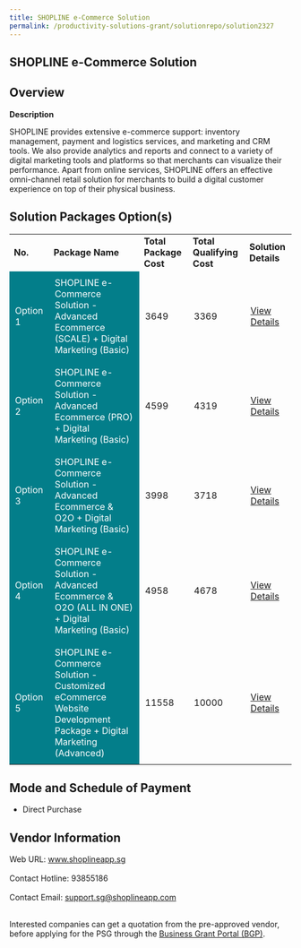 ```yaml
---
title: SHOPLINE e-Commerce Solution
permalink: /productivity-solutions-grant/solutionrepo/solution2327
---
```


## SHOPLINE e-Commerce Solution

## Overview

**Description**

SHOPLINE provides extensive e-commerce support: inventory management, payment and logistics services, and marketing and CRM tools. We also provide analytics and reports and connect to a variety of digital marketing tools and platforms so that merchants can visualize their performance. Apart from online services, SHOPLINE offers an effective omni-channel retail solution for merchants to build a digital customer experience on top of their physical business.

## Solution Packages Option(s)

<table>
<tr>
<td><b>No.</b></td>
<td><b>Package Name</b></td>
<td><b>Total Package Cost</b></td>
<td><b>Total Qualifying Cost</b></td>
<td><b>Solution Details</b></td>
</tr>
<tr>
<td style='padding: 10px; background-color: #037E8A; color: #FFFFFF;'>Option 1</td>
<td style='padding: 10px; background-color: #037E8A; color: #FFFFFF;'>SHOPLINE e-Commerce Solution - Advanced Ecommerce (SCALE) + Digital Marketing (Basic)</td>
<td style='padding: 10px;'>3649</td>
<td style='padding: 10px;'>3369</td>
<td style='padding: 10px;'><a href='https://www.gobusiness.gov.sg/images/psg/Shopline20200902_Desensitised_Annex_3_Part_1.pdf' target='_blank'>View Details</a></td>
</tr>
<tr>
<td style='padding: 10px; background-color: #037E8A; color: #FFFFFF;'>Option 2</td>
<td style='padding: 10px; background-color: #037E8A; color: #FFFFFF;'>SHOPLINE e-Commerce Solution - Advanced Ecommerce (PRO) + Digital Marketing (Basic)</td>
<td style='padding: 10px;'>4599</td>
<td style='padding: 10px;'>4319</td>
<td style='padding: 10px;'><a href='https://www.gobusiness.gov.sg/images/psg/Shopline20200902_Desensitised_Annex_3_Part_2.pdf' target='_blank'>View Details</a></td>
</tr>
<tr>
<td style='padding: 10px; background-color: #037E8A; color: #FFFFFF;'>Option 3</td>
<td style='padding: 10px; background-color: #037E8A; color: #FFFFFF;'>SHOPLINE e-Commerce Solution - Advanced Ecommerce & O2O + Digital Marketing (Basic)</td>
<td style='padding: 10px;'>3998</td>
<td style='padding: 10px;'>3718</td>
<td style='padding: 10px;'><a href='https://www.gobusiness.gov.sg/images/psg/Shopline20200902_Desensitised_Annex_3_Part_3.pdf' target='_blank'>View Details</a></td>
</tr>
<tr>
<td style='padding: 10px; background-color: #037E8A; color: #FFFFFF;'>Option 4</td>
<td style='padding: 10px; background-color: #037E8A; color: #FFFFFF;'>SHOPLINE e-Commerce Solution - Advanced Ecommerce & O2O (ALL IN ONE) + Digital Marketing (Basic) </td>
<td style='padding: 10px;'>4958</td>
<td style='padding: 10px;'>4678</td>
<td style='padding: 10px;'><a href='https://www.gobusiness.gov.sg/images/psg/Shopline20200902_Desensitised_Annex_3_Part_4.pdf' target='_blank'>View Details</a></td>
</tr>
<tr>
<td style='padding: 10px; background-color: #037E8A; color: #FFFFFF;'>Option 5</td>
<td style='padding: 10px; background-color: #037E8A; color: #FFFFFF;'>SHOPLINE e-Commerce Solution - Customized eCommerce Website Development Package + Digital Marketing (Advanced)</td>
<td style='padding: 10px;'>11558</td>
<td style='padding: 10px;'>10000</td>
<td style='padding: 10px;'><a href='https://www.gobusiness.gov.sg/images/psg/Shopline20200902_Desensitised_Annex_3_Part_5.pdf' target='_blank'>View Details</a></td>
</tr>
</table>

## Mode and Schedule of Payment

 - Direct Purchase

## Vendor Information

 Web URL: www.shoplineapp.sg <br><br>Contact Hotline: 93855186 <br><br>Contact Email: support.sg@shoplineapp.com <br><br>

Interested companies can get a quotation from the pre-approved vendor, before applying for the PSG through the <a href='https://www.businessgrants.gov.sg/' target='_blank' rel='noopener'>Business Grant Portal (BGP)</a>.

<script src="/jquery/resize-tables.js"></script>
